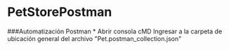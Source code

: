 # PetStorePostman
###Automatización Postman
*
Abrir consola cMD
Ingresar a la carpeta de ubicación general del archivo "Pet.postman_collection.json"
